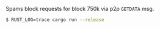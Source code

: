 Spams block requests for block 750k via p2p `GETDATA` msg.

```bash
$ RUST_LOG=trace cargo run --release
```
